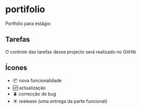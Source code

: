 # portifolio
Portfolio para estágio 


## Tarefas

O controle das tarefas desse projecto será realizado no GitHib

## Ícones
- :package: nova funcionalidade
- :up: actualização
- :beetle: correcção de bug
- :sunny: realease (uma entrega da parte funcional)